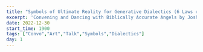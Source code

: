 ```yaml
---
title: "Symbols of Ultimate Reality for Generative Dialectics (6 Laws of 3)"
excerpt: 'Convening and Dancing with Biblically Accurate Angels by Josh & Noah'
date: 2022-12-30
start_time: 1900
tags: ["Convo","Art","Talk","Symbols","Dialectics"]
day: 1
---
```

